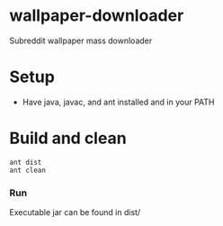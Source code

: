 wallpaper-downloader
====================

Subreddit wallpaper mass downloader

Setup
=====

- Have java, javac, and ant installed and in your PATH

Build and clean
===============

    ant dist
    ant clean

### Run

Executable jar can be found in dist/